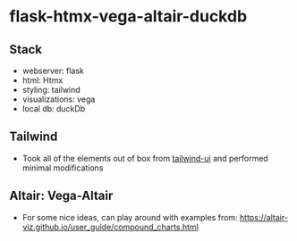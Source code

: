 # flask-htmx-vega-altair-duckdb

## Stack
- webserver: flask 
- html: Htmx 
- styling: tailwind 
- visualizations: vega 
- local db: duckDb 

## Tailwind
- Took all of the elements out of box from [tailwind-ui](https://tailwindui.com/) and performed minimal modifications 

## Altair: Vega-Altair
- For some nice ideas, can play around with examples from: https://altair-viz.github.io/user_guide/compound_charts.html 
